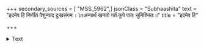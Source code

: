 +++
secondary_sources = [ "MSS_5962",]
jsonClass = "Subhaashita"
text = "इदमेव हि निर्णीतं पैशुन्याद् दुःखसंगमः।  \nअन्यार्थं खनतो गर्तं कूपे पातः सुनिश्चितः॥"
title = "इदमेव हि"

+++

<details><summary>Text</summary>

इदमेव हि निर्णीतं पैशुन्याद् दुःखसंगमः।  
अन्यार्थं खनतो गर्तं कूपे पातः सुनिश्चितः॥
</details>
